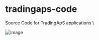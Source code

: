 # tradingaps-code
Source Code for TradingApS applications \ 

![image](https://user-images.githubusercontent.com/92097991/202725934-cb35beb1-052f-42d8-8e68-a4648ec36c63.png)

